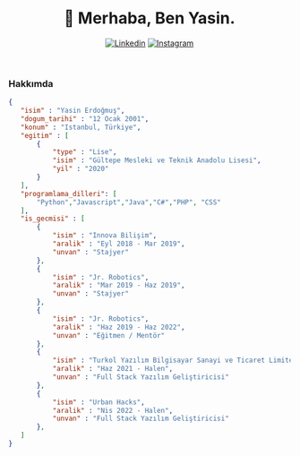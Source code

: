 <h1 align="center">🤠 Merhaba, Ben Yasin.</h1>
<div align="center">
	
[![Linkedin](https://img.shields.io/badge/Linkedin-okinelog-blue?style=for-the-badge&logo=linkedin&logoColor=white)](https://www.linkedin.com/in/okinelog/)
[![Instagram](https://img.shields.io/badge/Instagram-okinelog-red?style=for-the-badge&logo=instagram&logoColor=white)](https://www.instagram.com/okinelog/)

</div>
<br>

<h3>Hakkımda</h3>

 ```json
{
    "isim" : "Yasin Erdoğmuş",
    "dogum_tarihi" : "12 Ocak 2001",
    "konum" : "Istanbul, Türkiye",
    "egitim" : [
        {
            "type" : "Lise",
            "isim" : "Gültepe Mesleki ve Teknik Anadolu Lisesi",
            "yil" : "2020"
        }
    ],
    "programlama_dilleri": [
        "Python","Javascript","Java","C#","PHP", "CSS"
    ],
    "is_gecmisi" : [
		{
			"isim" : "Innova Bilişim",
			"aralik" : "Eyl 2018 - Mar 2019",
			"unvan" : "Stajyer"
		},
		{
			"isim" : "Jr. Robotics",
			"aralik" : "Mar 2019 - Haz 2019",
			"unvan" : "Stajyer"
		},
		{
			"isim" : "Jr. Robotics",
			"aralik" : "Haz 2019 - Haz 2022",
			"unvan" : "Eğitmen / Mentör"
		},
		{
			"isim" : "Turkol Yazılım Bilgisayar Sanayi ve Ticaret Limited Şirketi",
			"aralik" : "Haz 2021 - Halen",
			"unvan" : "Full Stack Yazılım Geliştiricisi"
		},
		{
			"isim" : "Urban Hacks",
			"aralik" : "Nis 2022 - Halen",
			"unvan" : "Full Stack Yazılım Geliştiricisi"
		},
	]
}
 ```

